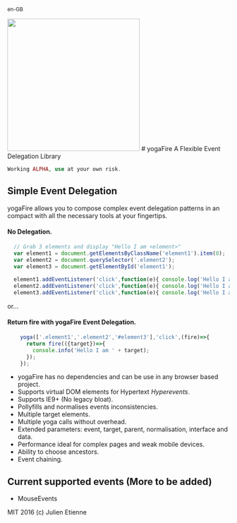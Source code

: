 <sub>en-GB<sub>

<img src="http://oi65.tinypic.com/oiuo06.jpg" width="300px">
# yogaFire
A Flexible Event Delegation Library

```php
Working ALPHA, use at your own risk.
```
## Simple Event Delegation  
yogaFire allows you to compose complex event delegation patterns in 
an compact with all the necessary tools at your fingertips.

#### No Delegation.
```javascript 
  // Grab 3 elements and display "Hello I am <element>"
  var element1 = document.getElementsByClassName('element1').item(0);
  var element2 = document.querySelector('.element2');
  var element3 = document.getElementById('element1');
  
  element1.addEventListener('click',function(e){ console.log('Hello I am ' + e.target);},false);
  element2.addEventListener('click',function(e){ console.log('Hello I am ' + e.target);},true);
  element3.addEventListener('click',function(e){ console.log('Hello I am ' + e.target);},false);
```
or...

#### Return fire with yogaFire Event Delegation.
```javascript 
    yoga(['.element1','.element2','#element3'],'click',(fire)=>{
      return fire(({target})=>{
        console.info('Hello I am ' + target);
      });
    });
```
- yogaFire has no dependencies and can be use in any browser based project.
- Supports virtual DOM elements for Hypertext  _Hyperevents_.
- Supports IE9+ (No legacy bloat).
- Pollyfills and normalises events inconsistencies.
- Multiple target elements.
- Multiple yoga calls without overhead.
- Extended parameters: event, target, parent, normalisation, interface and data.
- Performance ideal for complex pages and weak mobile devices.
- Ability to choose ancestors.
- Event chaining.

## Current supported events (More to be added)
- MouseEvents

MIT 2016 (c) Julien Etienne
